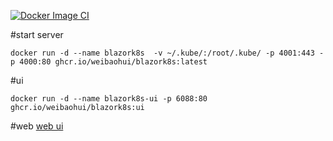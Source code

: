 [![Docker Image CI](https://github.com/weibaohui/blazork8s/actions/workflows/docker-image.yml/badge.svg)](https://github.com/weibaohui/blazork8s/actions/workflows/docker-image.yml)

#start server
```docker
docker run -d --name blazork8s  -v ~/.kube/:/root/.kube/ -p 4001:443 -p 4000:80 ghcr.io/weibaohui/blazork8s:latest
```
#ui
```docker
docker run -d --name blazork8s-ui -p 6088:80  ghcr.io/weibaohui/blazork8s:ui
```
#web
[web ui](http://localhost:6088)
